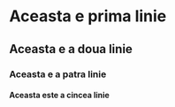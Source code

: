 # Aceasta e prima linie
## Aceasta e a doua linie
### Aceasta e a patra linie
#### Aceasta este a cincea linie
